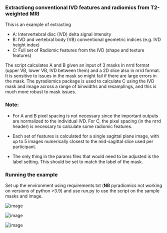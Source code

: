 ### Extractiong conventional IVD features and radiomics from T2-weighted MRI
This is an example of extracting 
- A: Intervertebral disc (IVD) delta signal intensity
- B: IVD and vertebral body (VB) conventional geometric indices (e.g. IVD height index) 
- C: Full set of Radiomic features from the IVD (shape and texture features)

The script calculates A and B given an input of 3 masks in nrrd format (upper VB, lower VB, IVD between them) and a 2D slice also in nrrd format. It is sensitive to issues in the mask so might fail if there are large errors in the mask. The pyradiomics package is used to calculate C using the IVD mask and image across a range of binwidths and resamplings, and this is much more robust to mask issues.

### Note:
- For A and B pixel spacing is not necessary since the important outputs are normalized to the individual IVD. For C, the pixel spacing (in the nrrd header) is necessary to calculate some radiomic features.

- Each set of features is calculated for a single sagittal plane image, with up to 5 images numerically closest to the mid-sagittal slice used per participant.

- The only thing in the params files that would need to be adjusted is the label setting. This should be set to match the label of the mask.

### Running the example

Set up the environment using requirements.txt (**NB** pyradiomics not working on versions of python >3.9) and use run.py to use the script on the sample masks and image. 

![image](https://github.com/TerMcs/quantspine/assets/66838178/875371b9-d8c4-4a95-a99d-b07827cfd871)

![image](https://github.com/TerMcs/quantspine/assets/66838178/ceb2dfcf-d494-45bd-9182-228fe37a5d6a)

![image](https://github.com/TerMcs/quantspine/assets/66838178/25f89d89-51ba-4e35-882c-a86ce55a1792)



